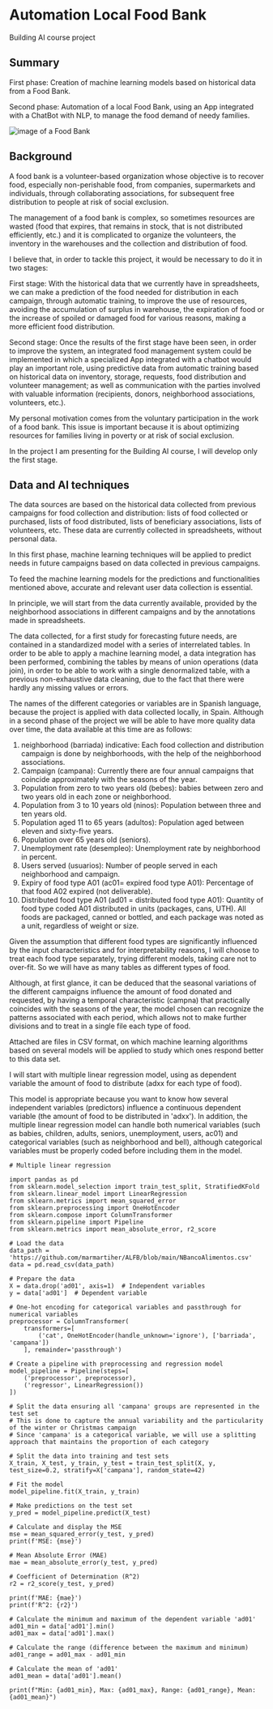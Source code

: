 # Automation Local Food Bank
Building AI course project

## Summary
First phase: Creation of machine learning models based on historical data from a Food Bank.

Second phase: Automation of a local Food Bank, using an App integrated with a ChatBot with NLP, to manage the food demand of needy families.

![image of a Food Bank](/alfb000.jpg)

## Background
A food bank is a volunteer-based organization whose objective is to recover food, especially non-perishable food, from companies, supermarkets and individuals, through collaborating associations, for subsequent free distribution to people at risk of social exclusion. 

The management of a food bank is complex, so sometimes resources are wasted (food that expires, that remains in stock, that is not distributed efficiently, etc.) and it is complicated to organize the volunteers, the inventory in the warehouses and the collection and distribution of food.

I believe that, in order to tackle this project, it would be necessary to do it in two stages: 

First stage: With the historical data that we currently have in spreadsheets, we can make a prediction of the food needed for distribution in each campaign, through automatic training, to improve the use of resources, avoiding the accumulation of surplus in warehouse, the expiration of food or the increase of spoiled or damaged food for various reasons, making a more efficient food distribution.

Second stage: Once the results of the first stage have been seen, in order to improve the system, an integrated food management system could be implemented in which a specialized App integrated with a chatbot would play an important role, using predictive data from automatic training based on historical data on inventory, storage, requests, food distribution and volunteer management; as well as communication with the parties involved with valuable information (recipients, donors, neighborhood associations, volunteers, etc.).

My personal motivation comes from the voluntary participation in the work of a food bank. This issue is important because it is about optimizing resources for families living in poverty or at risk of social exclusion.

In the project I am presenting for the Building AI course, I will develop only the first stage.

## Data and AI techniques

The data sources are based on the historical data collected from previous campaigns for food collection and distribution: lists of food collected or purchased, lists of food distributed, lists of beneficiary associations, lists of volunteers, etc. These data are currently collected in spreadsheets, without personal data. 

In this first phase, machine learning techniques will be applied to predict needs in future campaigns based on data collected in previous campaigns.
 
To feed the machine learning models for the predictions and functionalities mentioned above, accurate and relevant user data collection is essential. 

In principle, we will start from the data currently available, provided by the neighborhood associations in different campaigns and by the annotations made in spreadsheets. 

The data collected, for a first study for forecasting future needs, are contained in a standardized model with a series of interrelated tables.
In order to be able to apply a machine learning model, a data integration has been performed, combining the tables by means of union operations (data join), in order to be able to work with a single denormalized table, with a previous non-exhaustive data cleaning, due to the fact that there were hardly any missing values or errors. 

The names of the different categories or variables are in Spanish language, because the project is applied with data collected locally, in Spain.
Although in a second phase of the project we will be able to have more quality data over time, the data available at this time are as follows:
1. neighborhood (barriada) indicative: Each food collection and distribution campaign is done by neighborhoods, with the help of the neighborhood associations.
3. Campaign (campana): Currently there are four annual campaigns that coincide approximately with the seasons of the year.
4. Population from zero to two years old (bebes): babies between zero and two years old in each zone or neighborhood.
5. Population from 3 to 10 years old (ninos): Population between three and ten years old.
6. Population aged 11 to 65 years (adultos): Population aged between eleven and sixty-five years.
7. Population over 65 years old (seniors).
8. Unemployment rate (desempleo): Unemployment rate by neighborhood in percent.
9. Users served (usuarios): Number of people served in each neighborhood and campaign.
10. Expiry of food type A01 (ac01= expired food type A01): Percentage of that food A02 expired (not deliverable).
11. Distributed food type A01 (ad01 = distributed food type A01): Quantity of food type coded A01 distributed in units (packages, cans, UTH). All foods are packaged, canned or bottled, and each package was noted as a unit, regardless of weight or size.
    
Given the assumption that different food types are significantly influenced by the input characteristics and for interpretability reasons, I will choose to treat each food type separately, trying different models, taking care not to over-fit. So we will have as many tables as different types of food.

Although, at first glance, it can be deduced that the seasonal variations of the different campaigns influence the amount of food donated and requested, by having a temporal characteristic (campna) that practically coincides with the seasons of the year, the model chosen can recognize the patterns associated with each period, which allows not to make further divisions and to treat in a single file each type of food.

Attached are files in CSV format, on which machine learning algorithms based on several models will be applied to study which ones respond better to this data set.

I will start with multiple linear regression model, using as dependent variable the amount of food to distribute (adxx for each type of food).

This model is appropriate because you want to know how several independent variables (predictors) influence a continuous dependent variable (the amount of food to be distributed in 'adxx'). In addition, the multiple linear regression model can handle both numerical variables (such as babies, children, adults, seniors, unemployment, users, ac01) and categorical variables (such as neighborhood and bell), although categorical variables must be properly coded before including them in the model.

```
# Multiple linear regression

import pandas as pd
from sklearn.model_selection import train_test_split, StratifiedKFold
from sklearn.linear_model import LinearRegression
from sklearn.metrics import mean_squared_error
from sklearn.preprocessing import OneHotEncoder
from sklearn.compose import ColumnTransformer
from sklearn.pipeline import Pipeline
from sklearn.metrics import mean_absolute_error, r2_score

# Load the data
data_path = 'https://github.com/marmartiher/ALFB/blob/main/NBancoAlimentos.csv'
data = pd.read_csv(data_path)

# Prepare the data
X = data.drop('ad01', axis=1)  # Independent variables
y = data['ad01']  # Dependent variable

# One-hot encoding for categorical variables and passthrough for numerical variables
preprocessor = ColumnTransformer(
    transformers=[
        ('cat', OneHotEncoder(handle_unknown='ignore'), ['barriada', 'campana'])
    ], remainder='passthrough')

# Create a pipeline with preprocessing and regression model
model_pipeline = Pipeline(steps=[
    ('preprocessor', preprocessor),
    ('regressor', LinearRegression())
])

# Split the data ensuring all 'campana' groups are represented in the test set
# This is done to capture the annual variability and the particularity of the winter or Christmas campaign
# Since 'campana' is a categorical variable, we will use a splitting approach that maintains the proportion of each category

# Split the data into training and test sets
X_train, X_test, y_train, y_test = train_test_split(X, y, test_size=0.2, stratify=X['campana'], random_state=42)

# Fit the model
model_pipeline.fit(X_train, y_train)

# Make predictions on the test set
y_pred = model_pipeline.predict(X_test)

# Calculate and display the MSE
mse = mean_squared_error(y_test, y_pred)
print(f'MSE: {mse}')

# Mean Absolute Error (MAE)
mae = mean_absolute_error(y_test, y_pred)

# Coefficient of Determination (R^2)
r2 = r2_score(y_test, y_pred)

print(f'MAE: {mae}')
print(f'R^2: {r2}')

# Calculate the minimum and maximum of the dependent variable 'ad01'
ad01_min = data['ad01'].min()
ad01_max = data['ad01'].max()

# Calculate the range (difference between the maximum and minimum)
ad01_range = ad01_max - ad01_min

# Calculate the mean of 'ad01'
ad01_mean = data['ad01'].mean()

print(f"Min: {ad01_min}, Max: {ad01_max}, Range: {ad01_range}, Mean: {ad01_mean}")

```
